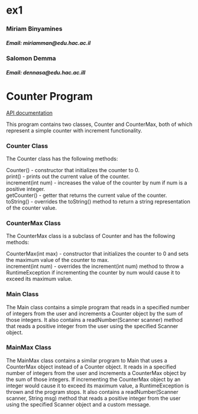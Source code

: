 # ex1

<h3>Miriam Binyamines</h3>
<h5>Email: miriamman@edu.hac.ac.il</h5>

<h3>Salomon Demma</h3>
<h5>Email: dennasa@edu.hac.ac.ill</h5>

<h1>Counter Program </h1>
<a href='doc/index.html'>API documentation</a>

This program contains two classes, Counter and CounterMax, both of which represent a simple counter with increment functionality.

<h3> Counter Class </h3>
The Counter class has the following methods:

Counter() - constructor that initializes the counter to 0. <br>
print() - prints out the current value of the counter.<br>
increment(int num) - increases the value of the counter by num if num is a positive integer.<br>
getCounter() - getter that returns the current value of the counter.<br>
toString() - overrides the toString() method to return a string representation of the counter value.<br>


<h3> CounterMax Class </h3>
The CounterMax class is a subclass of Counter and has the following methods:<br>

CounterMax(int max) - constructor that initializes the counter to 0 and sets the maximum value of the counter to max.<br>
increment(int num) - overrides the increment(int num) method to throw a RuntimeException if incrementing the counter by 
num would cause it to exceed its maximum value.<br>

<h3>Main Class</h3>
The Main class contains a simple program that reads in a specified number of integers from the user and increments a
Counter object by the sum of those integers. It also contains a readNumber(Scanner scanner) method that reads a positive
integer from the user using the specified Scanner object.<br>

<h3>MainMax Class</h3>
The MainMax class contains a similar program to Main that uses a CounterMax object instead of a Counter object.
It reads in a specified number of integers from the user and increments a CounterMax object by the sum of those integers. 
If incrementing the CounterMax object by an integer would cause it to exceed its maximum value, a RuntimeException is
thrown and the program stops. It also contains a readNumber(Scanner scanner, String msg) method that reads a positive
integer from the user using the specified Scanner object and a custom message.<br>

